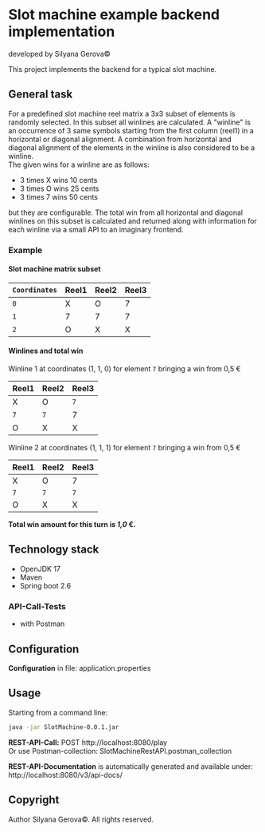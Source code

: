 # Slot machine example backend implementation
developed by Silyana Gerova©

This project implements the backend for a typical slot machine.

## General task
For a predefined slot machine reel matrix a 3x3 subset of elements is randomly selected. In this subset all winlines 
are calculated. A "winline" is an occurrence of 3 same symbols starting from the first column (reel1) in a
horizontal or diagonal alignment. A combination from horizontal and diagonal alignment of the elements in the winline 
is also considered to be a winline.  
The given wins for a winline are as follows:
- 3 times X wins 10 cents
- 3 times O wins 25 cents
- 3 times 7 wins 50 cents  
  
but they are configurable. The total win from all horizontal and diagonal winlines on this subset is calculated and 
returned along with information for each winline via a small API to an imaginary frontend.

### Example

#### Slot machine matrix subset
| `Coordinates` | Reel1  | Reel2 | Reel3 |  
|---------------|--------|-------|-------|
| `0`           | X      | O     | 7     |  
| `1`           | 7      | 7     | 7     |   
| `2`           | O      | X     | X     |  


#### Winlines and total win

Winline 1 at coordinates (1, 1, 0) for element `7` bringing a win from 0,5 €

| Reel1 | Reel2 | Reel3 |  
|-------|-------|-------|
| X     | O     | `7`   |  
| `7`   | `7`   | 7     |   
| O     | X     | X     |    

Winline 2 at coordinates (1, 1, 1) for element `7` bringing a win from 0,5 €

| Reel1 | Reel2 | Reel3 |  
|-------|-------|-------|
| X     | O     | 7     |  
| `7`   | `7`   | `7`   |   
| O     | X     | X     |    

**Total win amount for this turn is _1,0_ €.**

## Technology stack

- OpenJDK 17
- Maven
- Spring boot 2.6

### API-Call-Tests
- with Postman

## Configuration
**Configuration** in file: application.properties

## Usage

Starting from a command line:
```bash
java -jar SlotMachine-0.0.1.jar
```
**REST-API-Call:** POST http://localhost:8080/play  
Or use Postman-collection: SlotMachineRestAPI.postman_collection

**REST-API-Documentation** is automatically generated and available under:  
http://localhost:8080/v3/api-docs/

## Copyright
Author Silyana Gerova©. All rights reserved.